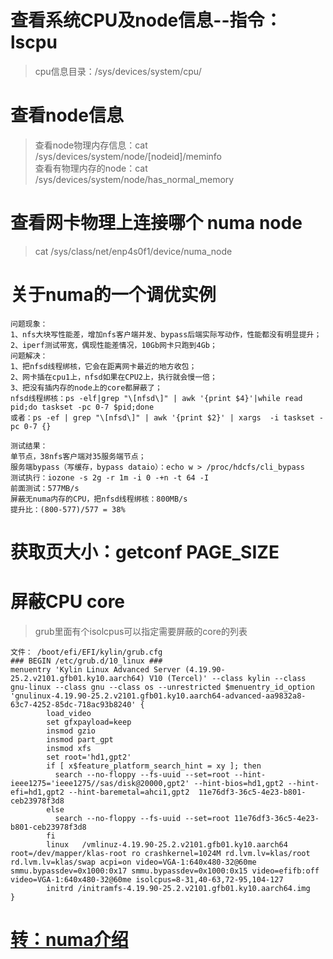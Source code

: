 # 查看系统CPU及node信息--指令：lscpu
> cpu信息目录：/sys/devices/system/cpu/   
# 查看node信息
> 查看node物理内存信息：cat /sys/devices/system/node/[nodeid]/meminfo   
> 查看有物理内存的node：cat /sys/devices/system/node/has_normal_memory    
# 查看网卡物理上连接哪个 numa node
>  cat /sys/class/net/enp4s0f1/device/numa_node
# 关于numa的一个调优实例
```
问题现象：
1、nfs大块写性能差，增加nfs客户端并发、bypass后端实际写动作，性能都没有明显提升；
2、iperf测试带宽，偶现性能差情况，10Gb网卡只跑到4Gb；
问题解决：
1、把nfsd线程绑核，它会在距离网卡最近的地方收包；
2、网卡插在cpu1上，nfsd如果在CPU2上，执行就会慢一倍；
3、把没有插内存的node上的core都屏蔽了；
nfsd线程绑核：ps -elf|grep "\[nfsd\]" | awk '{print $4}'|while read pid;do taskset -pc 0-7 $pid;done
或者：ps -ef | grep "\[nfsd\]" | awk '{print $2}' | xargs  -i taskset -pc 0-7 {}

测试结果：
单节点，38nfs客户端对35服务端节点；
服务端bypass（写缓存，bypass dataio）：echo w > /proc/hdcfs/cli_bypass
测试执行：iozone -s 2g -r 1m -i 0 -+n -t 64 -I
前面测试：577MB/s
屏蔽无numa内存的CPU，把nfsd线程绑核：800MB/s
提升比：(800-577)/577 = 38%
```
# 获取页大小：getconf PAGE_SIZE
# 屏蔽CPU core
> grub里面有个isolcpus可以指定需要屏蔽的core的列表   
```
文件： /boot/efi/EFI/kylin/grub.cfg
### BEGIN /etc/grub.d/10_linux ###
menuentry 'Kylin Linux Advanced Server (4.19.90-25.2.v2101.gfb01.ky10.aarch64) V10 (Tercel)' --class kylin --class gnu-linux --class gnu --class os --unrestricted $menuentry_id_option 'gnulinux-4.19.90-25.2.v2101.gfb01.ky10.aarch64-advanced-aa9832a8-63c7-4252-85dc-718ac93b8240' {
        load_video
        set gfxpayload=keep
        insmod gzio
        insmod part_gpt
        insmod xfs
        set root='hd1,gpt2'
        if [ x$feature_platform_search_hint = xy ]; then
          search --no-floppy --fs-uuid --set=root --hint-ieee1275='ieee1275//sas/disk@20000,gpt2' --hint-bios=hd1,gpt2 --hint-efi=hd1,gpt2 --hint-baremetal=ahci1,gpt2  11e76df3-36c5-4e23-b801-ceb23978f3d8
        else
          search --no-floppy --fs-uuid --set=root 11e76df3-36c5-4e23-b801-ceb23978f3d8
        fi
        linux   /vmlinuz-4.19.90-25.2.v2101.gfb01.ky10.aarch64 root=/dev/mapper/klas-root ro crashkernel=1024M rd.lvm.lv=klas/root rd.lvm.lv=klas/swap acpi=on video=VGA-1:640x480-32@60me smmu.bypassdev=0x1000:0x17 smmu.bypassdev=0x1000:0x15 video=efifb:off video=VGA-1:640x480-32@60me isolcpus=8-31,40-63,72-95,104-127
        initrd /initramfs-4.19.90-25.2.v2101.gfb01.ky10.aarch64.img
}

```
# [转：numa介绍](https://blog.csdn.net/yk_wing4/article/details/87474172)
